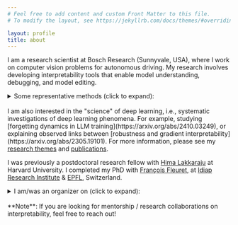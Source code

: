 ```yaml
---
# Feel free to add content and custom Front Matter to this file.
# To modify the layout, see https://jekyllrb.com/docs/themes/#overriding-theme-defaults

layout: profile
title: about
---
```


I am a research scientist at Bosch Research (Sunnyvale, USA), where I work on computer vision problems for autonomous driving. My research involves developing interpretability tools that enable model understanding, debugging, and model editing.  

<details markdown="1">
<summary>Some representative methods (click to expand):</summary>
- [splice](https://arxiv.org/abs/2402.10376): A dictionary learning-like method to interpret CLIP models
- [discriminative feature attributions](https://arxiv.org/abs/2307.15007): A method to build discriminative models such that their saliency maps are faithful by design
- [fullgrad saliency](https://papers.nips.cc/paper/2019/hash/80537a945c7aaa788ccfcdf1b99b5d8f-Abstract.html): Layer-wise saliency maps for ReLU neural nets with cool mathematical properties (aka completeness)
</details>

<br>
I am also interested in the "science" of deep learning, i.e., systematic investigations of deep learning phenomena. For example, studying [forgetting dynamics in LLM training](https://arxiv.org/abs/2410.03249), or explaining observed links between [robustness and gradient interpretability](https://arxiv.org/abs/2305.19101). For more information, please see my <a href="/research_themes.html">research themes</a> and <a href="/publications.html">publications</a>.

I was previously a postdoctoral research fellow with [Hima Lakkaraju](https://himalakkaraju.github.io/) at Harvard University. I completed my PhD with [François Fleuret](https://fleuret.org/francois/), at [Idiap Research Institute](http://www.idiap.ch/en) & [EPFL](http://epfl.ch/), Switzerland.

<details markdown="1"> 
<summary>I am/was an organizer on (click to expand):</summary>
- the [theory of interpretable AI](https://tverven.github.io/tiai-seminar/) online seminar series
- [xai in action: past, present and future](https://xai-in-action.github.io/) workshop at NeurIPS 2023
- [interpretable ai: past, present and future](https://interpretable-ai-workshop.github.io/) workshop at NeurIPS 2024
- [interpretable ml](https://interpretable-ml-class.github.io/) course at Harvard, spring 2023
</details>

<br>
**Note**: If you are looking for mentorship / research collaborations on interpretability, feel free to reach out! 








